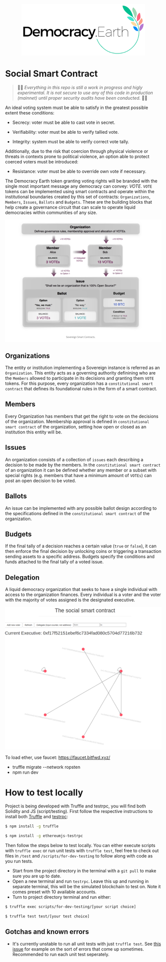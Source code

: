<p align="center">
<img src="images/democracy-earth.png" width="400" title="Democracy Earth Foundation">
</p>

# Social Smart Contract

> 🚨🚧 _Everything in this repo is still a work in progress and higly experimental. It is not secure to use any of this code in production (mainnet) until proper security audits have been conducted._ 🚧🚨

An ideal voting system must be able to satisfy in the greatest possible extent these conditions:

* Secrecy: voter must be able to cast vote in secret.

* Verifiability: voter must be able to verify tallied vote.

* Integrity: system must be able to verify correct vote tally.

Additionally, due to the risk that coercion through physical violence or threats in contexts prone to political violence, an option able to protect coerced voters must be introduced:

* Resistance: voter must be able to override own vote if necessary.

The Democracy Earth token granting voting rights will be branded with the single most important message any democracy can convey: _VOTE_. `VOTE` tokens can be implemented using smart contracts and operate within the institutional boundaries created by this set of contracts: `Organizations`, `Members`, `Issues`, `Ballots` and `Budgets`. These are the building blocks that help create a governance circuit that can scale to operate liquid democracies within communities of any size.

<p align="center">
<img src="images/vote-liquid-democracy-smart-contracts.png" title="Democracy smart contracts">
</p>

## Organizations

The entity or institution implementing a Sovereign instance is referred as an `Organization`. This entity acts as a governing authority definining who are the `Members` allowed to participate in its decisions and granting them `VOTE` tokens. For this purpose, every organization has a `constitutional smart contract` that defines its foundational rules in the form of a smart contract.

## Members

Every Organization has members that get the right to vote on the decisions of the organization. Membership approval is defined in `constitutional smart contract` of the organization, setting how open or closed as an institution this entity will be.

## Issues

An organization consists of a collection of `issues` each describing a decision to be made by the members. In the `constitutional smart contract` of an organization it can be defined whether any member or a subset with special rights (e.g. members that have a minimum amount of `VOTEs`) can post an open decision to be voted.

## Ballots

An issue can be implemented with any possible ballot design according to the specifications defined in the `constitutional smart contract` of the organization.

## Budgets 

If the final tally of a decision reaches a certain value (`true` or `false`), it can then enforce the final decision by unlocking coins or triggering a transaction sending assets to a specific address. Budgets specify the conditions and funds attached to the final tally of a voted issue.

## Delegation

A liquid democracy organization that seeks to have a single individual with access to the organization finances.
Every individual is a voter and the voter with the majority of votes assigned is the designated executive.

<p align="center">
<img src="images/delegation.png" width="800" title="Basic liquid delegation">
</p>

To load ether, use faucet: https://faucet.bitfwd.xyz/

* truffle migrate --network ropsten
* npm run dev

# How to test locally

Project is being developed with Truffle and testrpc, you will find both Solidity and JS (script/testing). First follow the respective instructions to install both [Truffle](http://truffle.readthedocs.io/en/beta/getting_started/installation/) and [testrpc](https://github.com/ethereumjs/testrpc):

```sh
$ npm install -g truffle
```
```sh
$ npm install -g ethereumjs-testrpc
```

Then follow the steps below to test locally. You can either execute scripts with `truffle exec` or run unit tests with `truffle test`, feel free to check out files in `/test` and `/scripts/for-dev-testing` to follow along with code as you run tests.

* Start from the project directory in the terminal with a `git pull` to make sure you are up to date.
* Open a new terminal and run `testrpc`. Leave this up and running in separate terminal, this will be the simulated blockchain to test on. Note it comes preset with 10 available accounts.
* Turn to project directory terminal and run either:

```sh
$ truffle exec scripts/for-dev-testing/[your script choice]
```
```sh
$ truffle test test/[your test choice]
```

## Gotchas and known errors

* It's currently unstable to run all unit tests with just `truffle test`. See [this issue](https://github.com/ethereumjs/testrpc/issues/346) for example on the sort of errors that come up sometimes. Recommended to run each unit test seperately.
